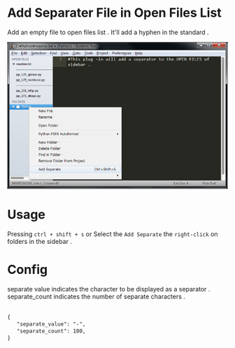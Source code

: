 Add Separater File in Open Files List
=====================================================
Add an empty file to open files list .
It'll add a hyphen in the standard .

![add separate image](./view.png "add separate image.")

Usage
=====
Pressing `ctrl + shift + s` or Select the `Add Separate` the `right-click` on folders in the sidebar .

Config
=====
separate value indicates the character to be displayed as a separator .
separate_count indicates the number of separate characters .
~~~

{
   "separate_value": "-",
   "separate_count": 100,
}

~~~